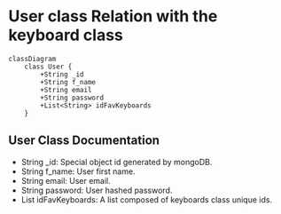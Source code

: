 # User class Relation with the keyboard class
```mermaid
classDiagram
    class User {
        +String _id  
        +String f_name
        +String email
        +String password
        +List<String> idFavKeyboards
    }
```

## User Class Documentation 
* String _id: Special object id generated by mongoDB.
* String f_name: User first name.
* String email: User email.
* String password: User hashed password.
 * List<String> idFavKeyboards: A list composed of keyboards class unique ids.


